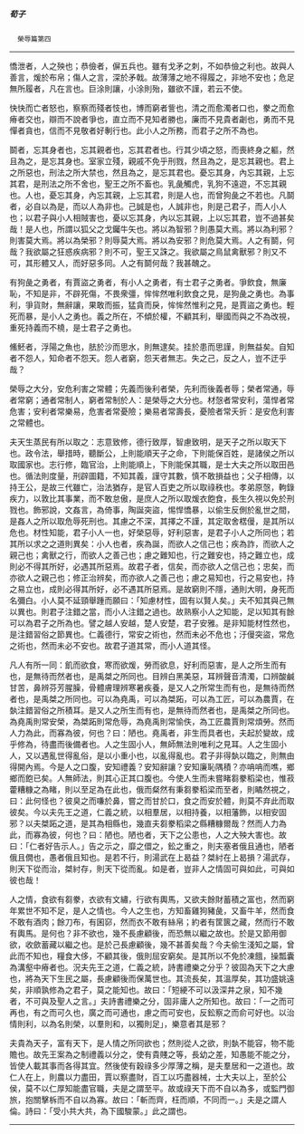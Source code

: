 

##### 荀子
　`榮辱篇第四`

* * *

憍泄者，人之殃也；恭儉者，偋五兵也。雖有戈矛之刺，不如恭儉之利也。故與人善言，煖於布帛；傷人之言，深於矛戟。故薄薄之地不得履之，非地不安也；危足無所履者，凡在言也。巨涂則讓，小涂則殆，雖欲不謹，若云不使。

快快而亡者怒也，察察而殘者忮也，博而窮者訾也，清之而愈濁者口也，豢之而愈瘠者交也，辯而不說者爭也，直立而不見知者勝也，廉而不見貴者劌也，勇而不見憚者貪也，信而不見敬者好剸行也。此小人之所務，而君子之所不為也。

鬬者，忘其身者也，忘其親者也，忘其君者也。行其少頃之怒，而喪終身之軀，然且為之，是忘其身也。室家立殘，親戚不免乎刑戮，然且為之，是忘其親也。君上之所惡也，刑法之所大禁也，然且為之，是忘其君也。憂忘其身，內忘其親，上忘其君，是刑法之所不舍也，聖王之所不畜也。乳彘觸虎，乳狗不遠遊，不忘其親也。人也，憂忘其身，內忘其親，上忘其君，則是人也，而曾狗彘之不若也。凡鬬者，必自以為是，而以人為非也。己誠是也，人誠非也，則是己君子，而人小人也；以君子與小人相賊害也，憂以忘其身，內以忘其親，上以忘其君，豈不過甚矣哉！是人也，所謂以狐父之戈钃牛矢也。將以為智邪？則愚莫大焉。將以為利邪？則害莫大焉。將以為榮邪？則辱莫大焉。將以為安邪？則危莫大焉。人之有鬬，何哉？我欲屬之狂惑疾病邪？則不可，聖王又誅之。我欲屬之鳥鼠禽獸邪？則又不可，其形體又人，而好惡多同。人之有鬬何哉？我甚醜之。

有狗彘之勇者，有賈盜之勇者，有小人之勇者，有士君子之勇者。爭飲食，無廉恥，不知是非，不辟死傷，不畏衆彊，恈恈然唯利飲食之見，是狗彘之勇也。為事利，爭貨財，無辭讓，果敢而振，猛貪而戾，恈恈然惟利之見，是賈盜之勇也。輕死而暴，是小人之勇也。義之所在，不傾於權，不顧其利，舉國而與之不為改視，重死持義而不橈，是士君子之勇也。

鯈魾者，浮陽之魚也，胠於沙而思水，則無逮矣。挂於患而思謹，則無益矣。自知者不怨人，知命者不怨天。怨人者窮，怨天者無志。失之己，反之人，豈不迂乎哉？

榮辱之大分，安危利害之常體；先義而後利者榮，先利而後義者辱；榮者常通，辱者常窮；通者常制人，窮者常制於人：是榮辱之大分也。材愨者常安利，蕩悍者常危害；安利者常樂易，危害者常憂險；樂易者常壽長，憂險者常夭折：是安危利害之常體也。

夫天生蒸民有所以取之：志意致修，德行致厚，智慮致明，是天子之所以取天下也。政令法，舉措時，聽斷公，上則能順天子之命，下則能保百姓，是諸侯之所以取國家也。志行修，臨官治，上則能順上，下則能保其職，是士大夫之所以取田邑也。循法則度量，刑辟圖籍，不知其義，謹守其數，慎不敢損益也；父子相傳，以持王公，是故三代雖亡，治法猶存，是官人百吏之所以取祿秩也。孝弟原愨，軥錄疾力，以敦比其事業，而不敢怠傲，是庶人之所以取煖衣飽食，長生久視以免於刑戮也。飾邪說，文姦言，為倚事，陶誕突盜，惕悍憍暴，以偷生反側於亂世之間，是姦人之所以取危辱死刑也。其慮之不深，其擇之不謹，其定取舍楛僈，是其所以危也。材性知能，君子小人一也，好榮惡辱，好利惡害，是君子小人之所同也；若其所以求之之道則異矣：小人也者，疾為誕，而欲人之信己也；疾為詐，而欲人之親己也；禽獸之行，而欲人之善己也；慮之難知也，行之難安也，持之難立也，成則必不得其所好，必遇其所惡焉。故君子者，信矣，而亦欲人之信己也；忠矣，而亦欲人之親己也；修正治辨矣，而亦欲人之善己也；慮之易知也，行之易安也，持之易立也，成則必得其所好，必不遇其所惡焉。是故窮則不隱，通則大明，身死而名彌白。小人莫不延頸舉踵而願曰：「知慮材性，固有以賢人矣。」夫不知其與己無以異也。則君子注錯之當，而小人注錯之過也。故熟察小人之知能，足以知其有餘可以為君子之所為也。譬之越人安越，楚人安楚，君子安雅。是非知能材性然也，是注錯習俗之節異也。仁義德行，常安之術也，然而未必不危也；汙僈突盜，常危之術也，然而未必不安也。故君子道其常，而小人道其怪。

凡人有所一同：飢而欲食，寒而欲煖，勞而欲息，好利而惡害，是人之所生而有也，是無待而然者也，是禹桀之所同也。目辨白黑美惡，耳辨聲音清濁，口辨酸鹹甘苦，鼻辨芬芳腥臊，骨體膚理辨寒暑疾養，是又人之所常生而有也，是無待而然者也，是禹桀之所同也。可以為堯禹，可以為桀跖，可以為工匠，可以為農賈，在埶注錯習俗之所積耳。是又人之所生而有也，是無待而然者也，是禹桀之所同也。為堯禹則常安榮，為桀跖則常危辱，為堯禹則常愉佚，為工匠農賈則常煩勞。然而人力為此，而寡為彼，何也？曰：陋也。堯禹者，非生而具者也，夫起於變故，成乎修為，待盡而後備者也。人之生固小人，無師無法則唯利之見耳。人之生固小人，又以遇亂世得亂俗，是以小重小也，以亂得亂也。君子非得埶以臨之，則無由得開內焉。今是人之口腹，安知禮義？安知辭讓？安知廉恥隅積？亦呥呥而噍，鄉鄉而飽已矣。人無師法，則其心正其口腹也。今使人生而未嘗睹芻豢稻梁也，惟菽藿糟糠之為睹，則以至足為在此也，俄而粲然有秉芻豢稻梁而至者，則瞲然視之，曰：此何怪也？彼臭之而嗛於鼻，嘗之而甘於口，食之而安於體，則莫不弃此而取彼矣。今以夫先王之道，仁義之統，以相羣居，以相持養，以相藩飾，以相安固邪？以夫桀跖之道，是其為相縣也，幾直夫芻豢稻梁之縣糟糠爾哉？然而人力為此，而寡為彼，何也？曰：陋也。陋也者，天下之公患也，人之大殃大害也。故曰：「仁者好告示人。」告之示之，靡之儇之，鈆之重之，則夫塞者俄且通也，陋者俄且僩也，愚者俄且知也。是若不行，則湯武在上曷益？桀紂在上曷損？湯武存，則天下從而治，桀紂存，則天下從而亂。如是者，豈非人之情固可與如此，可與如彼也哉！

人之情，食欲有芻豢，衣欲有文繡，行欲有輿馬，又欲夫餘財蓄積之富也，然而窮年累世不知不足，是人之情也。今人之生也，方知畜雞狗豬彘，又畜牛羊，然而食不敢有酒肉；餘刀布，有囷窌，然而衣不敢有絲帛；約者有筐篋之藏，然而行不敢有輿馬。是何也？非不欲也，幾不長慮顧後，而恐無以繼之故也。於是又節用御欲，收歛蓄藏以繼之也。是於己長慮顧後，幾不甚善矣哉？今夫偷生淺知之屬，曾此而不知也，糧食大侈，不顧其後，俄則屈安窮矣。是其所以不免於凍餓，操瓢囊為溝壑中瘠者也。況夫先王之道，仁義之統，詩書禮樂之分乎？彼固為天下之大慮也，將為天下生民之屬，長慮顧後而保萬世也。其流長矣，其溫厚矣，其功盛姚遠矣，非順孰修為之君子，莫之能知也。故曰：「短綆不可以汲深井之泉，知不幾者，不可與及聖人之言。」夫詩書禮樂之分，固非庸人之所知也。故曰：「一之而可再也，有之而可久也，廣之而可通也，慮之而可安也，反鈆察之而俞可好也。以治情則利，以為名則榮，以羣則和，以獨則足」，樂意者其是邪？

夫貴為天子，富有天下，是人情之所同欲也；然則從人之欲，則埶不能容，物不能贍也。故先王案為之制禮義以分之，使有貴賤之等，長幼之差，知愚能不能之分，皆使人載其事而各得其宜。然後使有穀祿多少厚薄之稱，是夫羣居和一之道也。故仁人在上，則農以力盡田，賈以察盡財，百工以巧盡器械，士大夫以上，至於公侯，莫不以仁厚知能盡官職，夫是之謂至平。故或祿天下而不自以為多，或監門御旅，抱關擊柝而不自以為寡。故曰：「斬而齊，枉而順，不同而一。」夫是之謂人倫。詩曰：「受小共大共，為下國駿蒙。」此之謂也。

* * *

